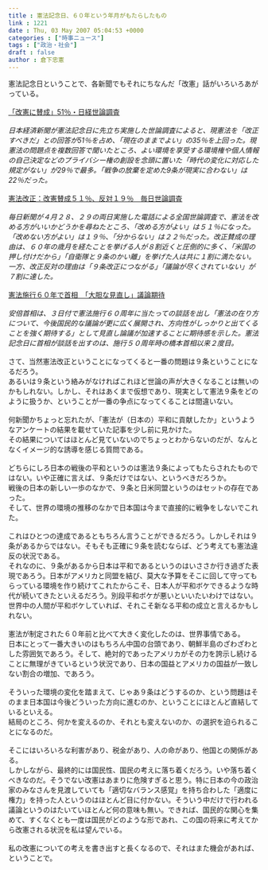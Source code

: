 ```yaml
---
title : 憲法記念日、６０年という年月がもたらしたもの
link : 1221
date : Thu, 03 May 2007 05:04:53 +0000
categories : ["時事ニュース"]
tags : ["政治・社会"]
draft : false
author : 倉下忠憲
---
```


憲法記念日ということで、各新聞でもそれにちなんだ「改憲」話がいろいろあがっている。<BR><BR><A HREF="http://www.nikkei.co.jp/news/main/20070503AT3S2900X02052007.html" TARGET="_blank">「改憲に賛成」51％・日経世論調査 </A><BR><BR><I>日本経済新聞が憲法記念日に先立ち実施した世論調査によると、現憲法を「改正すべきだ」との回答が51％を占め、「現在のままでよい」の35％を上回った。現憲法の問題点を複数回答で聞いたところ、よい環境を享受する環境権や個人情報の自己決定などのプライバシー権の創設を念頭に置いた「時代の変化に対応した規定がない」が29％で最多。「戦争の放棄を定めた9条が現実に合わない」は22％だった。</I> <BR><BR><A HREF="http://www.mainichi-msn.co.jp/seiji/gyousei/news/20070503k0000m010106000c.html" TARGET="_blank">憲法改正：改憲賛成５１％、反対１９％　毎日世論調査</A><BR><BR><I>毎日新聞が４月２８、２９の両日実施した電話による全国世論調査で、憲法を改める方がいいかどうかを尋ねたところ、「改める方がよい」は５１％になった。「改めない方がよい」は１９％、「分からない」は２２％だった。改正賛成の理由は、６０年の歳月を経たことを挙げる人が８割近くと圧倒的に多く、「米国の押し付けだから」「自衛隊と９条のかい離」を挙げた人は共に１割に満たない。一方、改正反対の理由は「９条改正につながる」「議論が尽くされていない」が７割に達した。</I><BR><BR><A HREF="http://www.asahi.com/politics/update/0502/TKY200705020374.html" TARGET="_blank">憲法施行６０年で首相　「大胆な見直し」議論期待</A><BR><BR><I>安倍首相は、３日付で憲法施行６０周年に当たっての談話を出し「憲法の在り方について、今後国民的な議論が更に広く展開され、方向性がしっかりと出てくることを強く期待する」として見直し論議が加速することに期待感を示した。憲法記念日に首相が談話を出すのは、施行５０周年時の橋本首相以来２度目。</I><BR><BR>さて、当然憲法改正ということになってくると一番の問題は９条ということになるだろう。<BR>あるいは９条という絡みがなければこれほど世論の声が大きくなることは無いのかもしれない。しかし、それはあくまで仮想であり、現実として憲法９条をどのように扱うか、ということが一番の争点になってくることは間違いない。<BR><BR>何新聞かちょっと忘れたが、「憲法が（日本の）平和に貢献したか」というようなアンケートの結果を載せていた記事を少し前に見かけた。<BR>その結果についてはほとんど見ていないのでちょっとわからないのだが、なんとなくイメージ的な誘導を感じる質問である。<BR><BR>どちらにしろ日本の戦後の平和というのは憲法９条によってもたらされたものではない。いや正確に言えば、９条だけではない、というべきだろうか。<BR>戦後の日本の新しい一歩のなかで、９条と日米同盟というのはセットの存在であった。<BR>そして、世界の環境の推移のなかで日本国は今まで直接的に戦争をしないでこれた。<BR><BR>これはひとつの達成であるともちろん言うことができるだろう。しかしそれは９条があるからではない。そもそも正確に９条を読むならば、どう考えても憲法違反の状況である。<BR>それなのに、９条があるから日本は平和であるというのはいささか行き過ぎた表現であろう。日本がアメリカと同盟を結び、莫大な予算をそこに回して守ってもらっている環境を作り続けてこれたからこそ、日本人が平和ボケできるような時代が続いてきたといえるだろう。別段平和ボケが悪いといいたいわけではない。世界中の人間が平和ボケしていれば、それこそ新なる平和の成立と言えるかもしれない。<BR><BR>憲法が制定された６０年前と比べて大きく変化したのは、世界事情である。<BR>日本にとって一番大きいのはもちろん中国の台頭であり、朝鮮半島のざわざわとした雰囲気であろう。そして、絶対的であったアメリカがその力を誇示し続けることに無理がきているという状況であり、日本の国益とアメリカの国益が一致しない割合の増加、であろう。<BR><BR>そういった環境の変化を踏まえて、じゃあ９条はどうするのか、という問題はそのまま日本国は今後どういった方向に進むのか、ということにほとんど直結しているといえる。<BR>結局のところ、何かを変えるのか、それとも変えないのか、の選択を迫られることになるのだ。<BR><BR>そこにはいろいろな利害があり、税金があり、人の命があり、他国との関係がある。<BR>しかしながら、最終的には国民性、国民の考えに落ち着くだろう。いや落ち着くべきなのだ。そうでない改憲はあまりに危険すぎると思う。特に日本の今の政治家のみなさんを見渡していても「適切なバランス感覚」を持ち合わした「適度に権力」を持った人というのはほとんど目に付かない。そういう中だけで行われる議論というのはたいていほとんど何の意味も無い。できれば、国民的な関心を集めて、すくなくとも一度は国民がどのような形であれ、この国の将来に考えてから改憲される状況を私は望んでいる。<BR><BR>私の改憲についての考えを書き出すと長くなるので、それはまた機会があれば、ということで。<BR><br><br>
